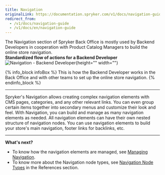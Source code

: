 ```yaml
---
title: Navigation
originalLink: https://documentation.spryker.com/v1/docs/navigation-guide
redirect_from:
  - /v1/docs/navigation-guide
  - /v1/docs/en/navigation-guide
---
```


The Navigation section of Spryker Back Office is mostly used by Backend Developers in cooperation with Product Catalog Managers to build the online store navigation.
</br>**Standardized flow of actions for a Backend Developer**
![Navigation - Backend Developer](https://spryker.s3.eu-central-1.amazonaws.com/docs/User+Guides/Back+Office+User+Guides/Navigation/navigation-section.png){height="" width=""}

{% info_block infoBox %}
This is how the Backend Developer works in the Back Office and with other teams to set up the online store navigation.
{% endinfo_block %}
***
Spryker's Navigation allows creating complex navigation elements with CMS pages, categories, and any other relevant links. You can even group certain items together into secondary menus and customize their look and feel. With Navigation, you can build and manage as many navigation elements as needed. All navigation elements can have their own nested structure of navigation nodes. 
You can use navigation elements to build your store's main navigation, footer links for backlinks, etc. 
***
**What's next?**

* To know how the navigation elements are managed, see [Managing Navigation](/docs/scos/dev/user-guides/201811.0/back-office-user-guide/navigation/managing-naviga).
* To know more about the Navigation node types, see [Navigation Node Types](/docs/scos/dev/user-guides/201811.0/back-office-user-guide/navigation/references/navigation-node) in the References section.

